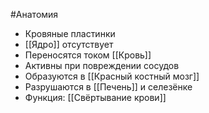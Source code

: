 #Анатомия 
- Кровяные пластинки
- [[Ядро]] отсутствует
- Переносятся током [[Кровь]]
- Активны при повреждении сосудов 
- Образуются в [[Красный костный мозг]]
- Разрушаются в [[Печень]] и селезёнке
- Функция: [[Свёртывание крови]]